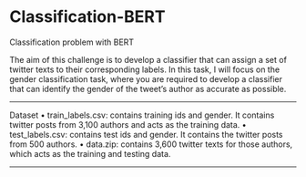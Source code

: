 # Classification-BERT
Classification problem with BERT

The aim of this challenge is to develop a classifier that can assign a set of twitter texts to their corresponding labels. In this task, I will focus on the gender classification task, where you are required to develop a classifier that can identify the gender of the tweet’s author as accurate as possible.

-------------------------------------------------------------------------------------------------------------------------

Dataset
• train_labels.csv: contains training ids and gender. It contains twitter posts from 3,100 authors and acts as the training data.
• test_labels.csv: contains test ids and gender. It contains the twitter posts from 500 authors. 
• data.zip: contains 3,600 twitter texts for those authors, which acts as the training and testing data.

--------------------------------------------------------------------------------------------------------------------------


